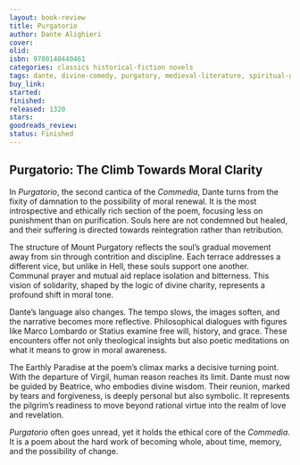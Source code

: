 ```yaml
---
layout: book-review
title: Purgatorio
author: Dante Alighieri
cover: 
olid: 
isbn: 9780140440461
categories: classics historical-fiction novels
tags: dante, divine-comedy, purgatory, medieval-literature, spiritual-growth
buy_link: 
started: 
finished: 
released: 1320
stars: 
goodreads_review: 
status: Finished
---
```


## Purgatorio: The Climb Towards Moral Clarity

In *Purgatorio*, the second cantica of the *Commedia*, Dante turns from the fixity of damnation to the possibility of moral renewal. It is the most introspective and ethically rich section of the poem, focusing less on punishment than on purification. Souls here are not condemned but healed, and their suffering is directed towards reintegration rather than retribution.

The structure of Mount Purgatory reflects the soul’s gradual movement away from sin through contrition and discipline. Each terrace addresses a different vice, but unlike in Hell, these souls support one another. Communal prayer and mutual aid replace isolation and bitterness. This vision of solidarity, shaped by the logic of divine charity, represents a profound shift in moral tone.

Dante’s language also changes. The tempo slows, the images soften, and the narrative becomes more reflective. Philosophical dialogues with figures like Marco Lombardo or Statius examine free will, history, and grace. These encounters offer not only theological insights but also poetic meditations on what it means to grow in moral awareness.

The Earthly Paradise at the poem’s climax marks a decisive turning point. With the departure of Virgil, human reason reaches its limit. Dante must now be guided by Beatrice, who embodies divine wisdom. Their reunion, marked by tears and forgiveness, is deeply personal but also symbolic. It represents the pilgrim’s readiness to move beyond rational virtue into the realm of love and revelation.

*Purgatorio* often goes unread, yet it holds the ethical core of the *Commedia*. It is a poem about the hard work of becoming whole, about time, memory, and the possibility of change.
